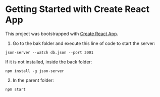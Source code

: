 # Getting Started with Create React App

This project was bootstrapped with [Create React App](https://github.com/facebook/create-react-app).

1. Go to the bak folder and execute this line of code to start the server:

```
json-server --watch db.json --port 3001
```

If it is not installed, inside the back folder:

```
npm install -g json-server
```

2. In the parent folder:

```
npm start
```
